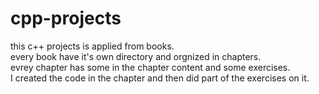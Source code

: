 # cpp-projects
this c++ projects is applied from books.<br>
every book have it's own directory and orgnized in chapters.<br>
evrey chapter has some in the chapter content and some exercises.<br>
I created the code in the chapter and then did part of the exercises on it.<br>

